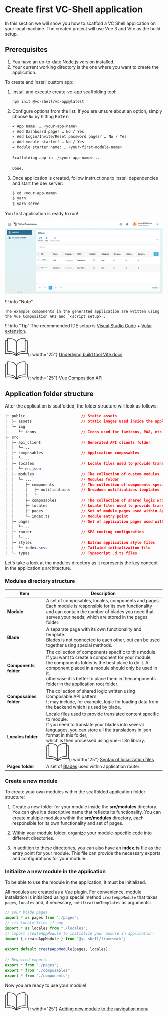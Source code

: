 # Create first VC-Shell application

In this section we will show you how to scaffold a VC Shell application on your local machine. The created project will use Vue 3 and Vite as the build setup.

## Prerequisites

1. You have an up-to-date Node.js version installed.
1. Your current working directory is the one where you want to create the application.

To create and install custom app:

1. Install and execute create-vc-app scaffolding tool:

    ```bash
    npm init @vc-shell/vc-app@latest
    ```

1. Configure options from the list. If you are unsure about an option, simply choose `No` by hitting <kbd>Enter</kbd>:

    ```bash
    ✔ App name: … <your-app-name>
    ✔ Add Dashboard page? … No / Yes
    ✔ Add Login/Invite/Reset password pages? … No / Yes
    ✔ Add module starter? … No / Yes
    ✔ Module starter name: … <your-first-module-name>

    Scaffolding app in ./<your-app-name>...

    Done.
    ```

1. Once application is created, follow instructions to install dependencies and start the dev server:

    ```bash
    $ cd <your-app-name>
    $ yarn
    $ yarn serve
    ```

You first application is ready to run!

![New app](../../media/new-app.png)

!!! info "Note"

    The example components in the generated application are written using the Vue Composition API and `<script setup>`.


!!! info "Tip"
    The recommended IDE setup is [Visual Studio Code](https://code.visualstudio.com/) + [Volar extension](https://marketplace.visualstudio.com/items?itemName=Vue.volar).

![Readmore](../../media/readmore.png){: width="25"} [Underlying build tool Vite docs](https://vitejs.dev/)

![Readmore](../../media/readmore.png){: width="25"} [Vue Composition API](https://vuejs.org/guide/introduction.html#composition-api)

## Application folder structure

After the application is scaffolded, the folder structure will look as follows:

```css hl_lines="12 13 14 15 16 17 18 19 20"
├─ public                         // Static assets
│  ├─ assets                      // Static images used inside the application.
│  └─ img
│     └─ icons                    // Icons used for favicons, PWA, etc.
├─ src
│  ├─ api_client                  // Generated API clients folder
│  │  └─...
│  ├─ composables                 // Application composables
│  │  └─...
│  ├─ locales                     // Locale files used to provide translated content
│  │  └─ en.json
│  ├─ modules                     // The collection of custom modules
│  │  └─ ...                      // Modules folder
│  │     ├─ components            // The collection of components specific for this module
│  │     │   ├─ notifications     // Dropdown notifications templates
│  │     │   └─ ...
│  │     ├─ composables           // The collection of shared logic written using Composable API pattern.
│  │     ├─ locales               // Locale files used to provide translated content specific for this module
│  │     ├─ pages                 // Set of module pages used within Application router
│  │     └─ index.ts              // Module entry point
│  ├─ pages                       // Set of application pages used within Application router.
│  │  └─...
│  ├─ router                      // SPA routing configuration
│  │  └─...
│  ├─ styles                      // Extras application style files
│  │  └─ index.scss               // Tailwind initialization file
│  └─ types                       // Typescript .d.ts files
```

Let's take a look at the modules directory as it represents the key concept in the application's architecture.

### Modules directory structure

| Item               	| Description                                                                                                 	|
|--------------------	|--------------------------------------------------------------------------------------------------------------	|
| **Module**             	| A set of composables, locales, components and pages. Each module is responsible for its own functionality<br>and can contain the number of blades you need that serves your needs, which are stored in the pages folder.                                                                                                             	|
| **Blade**             | A separate page with its own functionality and template.<br>Blades is not connected to each other, but can be used together using special methods.                                                                                                                                                                                   	|
| **Components folder**  	| The collection of components specific to this module. If you want to create a component for your module,<br>the components folder is the best place to do it. A component placed in a module should only be used in it,<br>otherwise it is better to place them in thecomponents folder in the application root folder.              	|
| **Composables folder** 	| The collection of shared logic written using Composable API pattern.<br>It may include, for example, logic for loading data from the backend which is used by blade.                                                                                                                                                                 	|
| **Locales folder**     	| Locale files used to provide translated content specific to module.<br>If you need to translate your blades into several languages, you can store all the translations in json format in this folder,<br>which is then processed using vue-i18n library.<br> ![Readmore](../../media/readmore.png){: width="25"} [Syntax of localization files](https://kazupon.github.io/vue-i18n/) 	|
| **Pages folder**   	| A set of [Blades](../../Platform-Manager/Extensibility-Points/blades-and-navigation.md) used within application router.                 	|

### Create a new module
To create your own modules within the scaffolded application folder structure:

1. Create a new folder for your module inside the **src/modules** directory. You can give it a descriptive name that reflects its functionality. You can create multiple modules within the **src/modules** directory, each responsible for its own functionality and set of pages.

1. Within your module folder, organize your module-specific code into different directories.

1. In addition to these directories, you can also have an **index.ts** file as the entry point for your module. This file can provide the necessary exports and configurations for your module.


### Initialize a new module in the application

To be able to use the module in the application, it must be initialized.

All modules are created as a Vue plugin. For convenience, module installation is initialized using a special method `createAppModule` that takes `pages`, `locales` and, if necessary, `notificationTemplates` as arguments:

```typescript title="index.ts" linenums="1"
// your blade pages
import * as pages from "./pages";
// its locale files if any
import * as locales from "./locales";
// import createAppModule to initialize your module in application
import { createAppModule } from "@vc-shell/framework";

export default createAppModule(pages, locales);

// Required exports
export * from "./pages";
export * from "./composables";
export * from "./components";
```

Now you are ready to use your module!

![Readmore](../../media/readmore.png){: width="25"} [Adding new module to the navigation menu](navigation.md)
